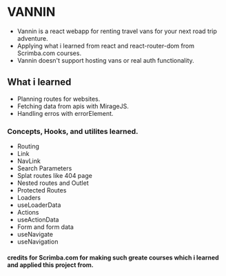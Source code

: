 # VANNIN
- Vannin is a react webapp for renting travel vans for your next road trip adventure.
- Applying what i learned from react and react-router-dom from Scrimba.com courses.
- Vannin doesn't support hosting vans or real auth functionality.

## What i learned
- Planning routes for websites.
- Fetching data from apis with MirageJS.
- Handling erros with errorElement.

### Concepts, Hooks, and utilites learned.
- Routing
- Link
- NavLink
- Search Parameters
- Splat routes like 404 page
- Nested routes and Outlet
- Protected Routes
- Loaders
- useLoaderData
- Actions
- useActionData
- Form and form data
- useNavigate
- useNavigation

#### credits for Scrimba.com for making such greate courses which i learned and applied this project from. 
